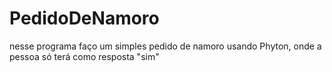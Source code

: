 # PedidoDeNamoro
nesse programa faço um simples pedido de namoro usando Phyton, onde a pessoa só terá como resposta "sim"
